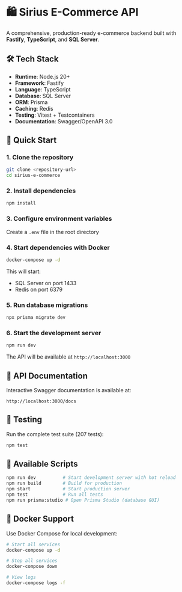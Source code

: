 # 🛍️ Sirius E-Commerce API

A comprehensive, production-ready e-commerce backend built with **Fastify**, **TypeScript**, and **SQL Server**.

## 🛠️ Tech Stack

- **Runtime**: Node.js 20+
- **Framework**: Fastify
- **Language**: TypeScript
- **Database**: SQL Server
- **ORM**: Prisma
- **Caching**: Redis
- **Testing**: Vitest + Testcontainers
- **Documentation**: Swagger/OpenAPI 3.0


## 🚀 Quick Start

### 1. Clone the repository

```bash
git clone <repository-url>
cd sirius-e-commerce
```

### 2. Install dependencies

```bash
npm install
```

### 3. Configure environment variables

Create a `.env` file in the root directory

### 4. Start dependencies with Docker

```bash
docker-compose up -d
```

This will start:
- SQL Server on port 1433
- Redis on port 6379

### 5. Run database migrations

```bash
npx prisma migrate dev
```

### 6. Start the development server

```bash
npm run dev
```

The API will be available at `http://localhost:3000`

## 📖 API Documentation

Interactive Swagger documentation is available at:

```
http://localhost:3000/docs
```

## 🧪 Testing

Run the complete test suite (207 tests):

```bash
npm test
```

## 🔧 Available Scripts

```bash
npm run dev          # Start development server with hot reload
npm run build        # Build for production
npm start            # Start production server
npm test             # Run all tests
npm run prisma:studio # Open Prisma Studio (database GUI)
```

## 🐳 Docker Support

Use Docker Compose for local development:

```bash
# Start all services
docker-compose up -d

# Stop all services
docker-compose down

# View logs
docker-compose logs -f
```
